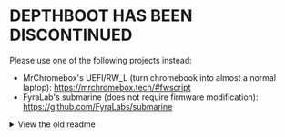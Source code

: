 # DEPTHBOOT HAS BEEN DISCONTINUED

Please use one of the following projects instead:
* MrChromebox's UEFI/RW_L (turn chromebook into almost a normal laptop): https://mrchromebox.tech/#fwscript
* FyraLab's submarine (does not require firmware modification): https://github.com/FyraLabs/submarine

<details>
<summary>View the old readme</summary>

# apt-repo

Repo for Debian/Ubuntu/Pop!_OS deb packages. Provides the following packages:

* `eupnea-utils`: Packaged eupnea scripts from the [utils](https://github.com/eupnea-project/eupnea-utils) repo.
* `eupnea-system`: Does not install anything per se, but instead includes a postinstall hook which
  executes [system-update.py](https://github.com/eupnea-project/system-update) to upgrade between Depthboot/EupneaOS
  versions.
* `eupnea-mainline-kernel` + `modules` + `headers`: Mainline kernel, modules and headers.
  See [eupnea-mainline-kernel](https://eupnea-project.github.io/docs/project/kernels#mainline-eupnea-kernel)
* `eupnea-chromeos-kernel` + `modules` + `headers`: ChromeOS kernel, modules and headers.
  See [eupnea-chromeos-kernel](https://eupnea-project.github.io/docs/project/kernels#chromeos-eupnea-kernel)
* `libasound2-backport`: Repackaged Ubuntu 22.10 libasound2 and libasound2-data packages for Ubuntu 22.04.
* `keyd`: A key remapping daemon for linux, made by rvaiya. See [keyd](https://github.com/rvaiya/keyd)
* `depthboot-logo`: [Alpine busybox-static](https://dl-cdn.alpinelinux.org/alpine/v3.17/main/x86_64/busybox-static-1.35.0-r29.apk) +
  Depthboot logo boot splash systemd service.

# Add to system

#### Step 1:

* Ubuntu 22.04 / Pop!_
  OS: `curl -LO https://github.com/eupnea-project/deb-repo/releases/latest/download/eupnea-jammy-keyring.deb`
* Ubuntu 23.10: `curl -LO https://github.com/eupnea-project/deb-repo/releases/latest/download/eupnea-mantic-keyring.deb`
* Debian
  stable/bookworm/12:`curl -LO https://github.com/eupnea-project/deb-repo/releases/latest/download/eupnea-jammy-keyring.deb`

#### Step 2 (for all distros):

```
sudo apt install ./eupnea-*-keyring.deb
sudo apt update -y
```

# Forking this repo

1. Fork only the main branch.
2. Create your own public/private key pair for signing packages with gpg: `gpg --full-gen-key`. This repo uses an
   rsa4096 key, but you can probably use whatever you want. Make sure the key doesn't expire.
3. Export your public key: `gpg --export --armor <key-id>` and add it as a secret variable called `PUBLIC` to your repo.
4. Export your private key: `gpg ---export-secret-keys --armor <key-id>` and add it as a secret variable
   called `PRIVATE` to your repo.
5. Run any action.`
6. Set up pages in the repo settings. Select from branch: `gh-pages` and folder: `/(root)`.
7. Wait for GitHub to finish deploying the page.
